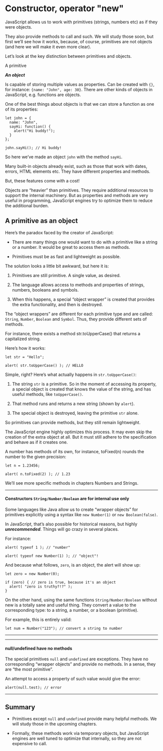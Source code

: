 # Constructor, operator "new"

JavaScript allows us to work with primitives (strings, numbers etc) as if they were objects.

They also provide methods to call and such. We will study those soon, but first we’ll see how it works, because, of course, primitives are not objects (and here we will make it even more clear).

Let’s look at the key distinction between primitives and objects.

A primitive

***An object***

Is capable of storing multiple values as properties. Can be created with `{}`, for instance: `{name: "John", age: 30}`. There are other kinds of objects in JavaScript, e.g. functions are objects.

One of the best things about objects is that we can store a function as one of its properties:

```
let john = {
  name: "John",
  sayHi: function() {
    alert("Hi buddy!");
  }
};

john.sayHi(); // Hi buddy!
```

So here we’ve made an object `john` with the method `sayHi`.

Many built-in objects already exist, such as those that work with dates, errors, HTML elements etc. They have different properties and methods.

But, these features come with a cost!

Objects are “heavier” than primitives. They require additional resources to support the internal machinery. But as properties and methods are very useful in programming, JavaScript engines try to optimize them to reduce the additional burden.

## A primitive as an object

Here’s the paradox faced by the creator of JavaScript:

* There are many things one would want to do with a primitive like a string or a number. It would be great to access them as methods.

* Primitives must be as fast and lightweight as possible.

The solution looks a little bit awkward, but here it is:

1. Primitives are still primitive. A single value, as desired.

2. The language allows access to methods and properties of strings, numbers, booleans and symbols.

3. When this happens, a special “object wrapper” is created that provides the extra functionality, and then is destroyed.

The “object wrappers” are different for each primitive type and are called: `String`, `Number`, `Boolean` and `Symbol`. Thus, they provide different sets of methods.

For instance, there exists a method str.toUpperCase() that returns a capitalized string.

Here’s how it works:

```
let str = "Hello";

alert( str.toUpperCase() ); // HELLO
```

Simple, right? Here’s what actually happens in `str.toUpperCase()`:

1. The string `str` is a primitive. So in the moment of accessing its property, a special object is created that knows the value of the string, and has useful methods, like `toUpperCase()`.

2. That method runs and returns a new string (shown by `alert`).

3. The special object is destroyed, leaving the primitive `str` alone.

So primitives can provide methods, but they still remain lightweight.

The JavaScript engine highly optimizes this process. It may even skip the creation of the extra object at all. But it must still adhere to the specification and behave as if it creates one.

A number has methods of its own, for instance, toFixed(n) rounds the number to the given precision:

```
let n = 1.23456;

alert( n.toFixed(2) ); // 1.23
```

We’ll see more specific methods in chapters Numbers and Strings.


***

#### Constructors `String/Number/Boolean` are for internal use only

Some languages like Java allow us to create “wrapper objects” for primitives explicitly using a syntax like `new Number(1)` or `new Boolean(false)`.

In JavaScript, that’s also possible for historical reasons, but highly ***unrecommended***. Things will go crazy in several places.

For instance:

```
alert( typeof 1 ); // "number"

alert( typeof new Number(1) ); // "object"!
```

And because what follows, `zero`, is an object, the alert will show up:

```
let zero = new Number(0);

if (zero) { // zero is true, because it's an object
  alert( "zero is truthy?!?" );
}
```

On the other hand, using the same functions `String/Number/Boolean` without new is a totally sane and useful thing. They convert a value to the corresponding type: to a string, a number, or a boolean (primitive).

For example, this is entirely valid:

```
let num = Number("123"); // convert a string to number
```

***

***

#### null/undefined have no methods

The special primitives `null` and `undefined` are exceptions. They have no corresponding “wrapper objects” and provide no methods. In a sense, they are “the most primitive”.

An attempt to access a property of such value would give the error:

```
alert(null.test); // error
```

***

## Summary

* Primitives except `null` and `undefined` provide many helpful methods. We will study those in the upcoming chapters.

* Formally, these methods work via temporary objects, but JavaScript engines are well tuned to optimize that internally, so they are not expensive to call.